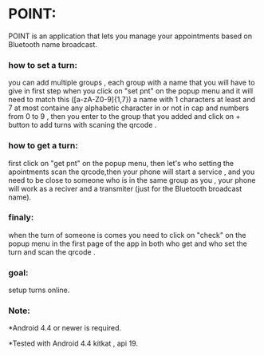 # POINT:

POINT is an application that lets you manage your appointments based on Bluetooth name broadcast.

### how to set a turn:
you can add multiple groups , each group with a name that you will have to give in first step when you click on "set pnt" on the popup menu and it will need to match this ([a-zA-Z0-9]{1,7}) a name with 1 characters at least and 7 at most containe any alphabetic character in or not in cap and numbers from 0 to 9 , then you enter to the group that you added and click on + button to add turns with scaning the qrcode .

### how to get a turn:
first click on "get pnt" on the popup menu, then let's who setting the apointments scan the qrcode,then your phone will start a service , and you need to be close to someone who is in the same group as you , your phone will work as a reciver and a transmiter (just for the Bluetooth broadcast name).

### finaly:
when the turn of someone is comes you need to click on "check" on the popup menu in the first page of the app in both who get and who set the turn and scan the qrcode  .  


### goal:
setup turns online.


### Note:

*Android 4.4 or newer is required.

*Tested with Android 4.4 kitkat , api 19.


